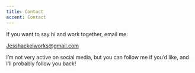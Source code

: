 ```yaml
---
title: Contact
accent: Contact
---
```

If you want to say hi and work together, email me:

Jesshackelworks@gmail.com 



I’m not very active on social media, but you can follow me if you’d like, and I’ll probably follow you back!

